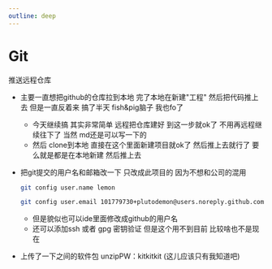 ```yaml
---
outline: deep
---
```


# Git

推送远程仓库

- 主要一直想把github的仓库拉到本地 完了本地在新建"工程" 然后把代码推上去 但是一直反着来 搞了半天
  fish&pig脑子 我也fo了
    - 今天继续搞 其实非常简单 远程把仓库建好 到这一步就ok了 不用再远程继续往下了 当然 md还是可以写一下的
    - 然后 clone到本地 直接在这个里面新建项目就ok了 然后推上去就行了 要么就是都是在本地新建 然后推上去
- 把git提交的用户名和邮箱改一下 只改成此项目的 因为不想和公司的混用
  ``` bash
  git config user.name lemon
  ```

  ``` bash
  git config user.email 101779730+plutodemon@users.noreply.github.com
  ```

    - 但是貌似也可以ide里面修改成github的用户名
    - 还可以添加ssh 或者 gpg 密钥验证 但是这个用不到目前 比较啥也不是现在

- 上传了一下之间的软件包 unzipPW：kitkitkit (这儿应该只有我知道吧)